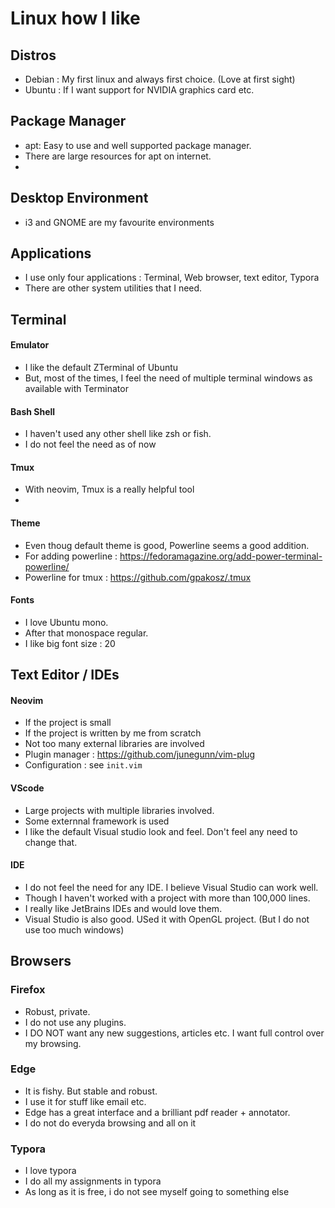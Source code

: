 # Linux how I like


## Distros
* Debian : My first linux and always first choice. (Love at first sight)
* Ubuntu : If I want support for NVIDIA graphics card etc.

## Package Manager
* apt: Easy to use and well supported package manager.
* There are large resources for apt on internet.
* 
## Desktop Environment
* i3 and GNOME are my favourite environments

## Applications
* I use only four applications : Terminal, Web browser, text editor, Typora
* There are other system utilities that I need.

## Terminal 
#### Emulator
* I like the default ZTerminal of Ubuntu
* But, most of the times, I feel the need of multiple terminal windows as available with Terminator

#### Bash Shell
* I haven't used any other shell like zsh or fish.
* I do not feel the need as of now

#### Tmux
* With neovim, Tmux is a really helpful tool
* 
#### Theme
* Even thoug default theme is good, Powerline seems a good addition.
* For adding powerline : https://fedoramagazine.org/add-power-terminal-powerline/
* Powerline for tmux : https://github.com/gpakosz/.tmux

#### Fonts
* I love Ubuntu mono.
* After that monospace regular.
* I like big font size : 20

## Text Editor / IDEs
#### Neovim
* If the project is small 
* If the project is written by me from scratch
* Not too many external libraries are involved
* Plugin manager : https://github.com/junegunn/vim-plug
* Configuration : see `init.vim`

#### VScode
* Large projects with multiple libraries involved.
* Some externnal framework is used
* I like the default Visual studio look and feel. Don't feel any need to change that.

#### IDE
* I do not feel the need for any IDE. I believe Visual Studio can work well.
* Though I haven't worked with a project with more than 100,000 lines.
* I really like JetBrains IDEs and would love them.
* Visual Studio is also good. USed it with OpenGL project. (But I do not use too much windows)

## Browsers
### Firefox
* Robust, private.
* I do not use any plugins. 
* I DO NOT want any new suggestions, articles etc. I want full control over my browsing.

### Edge
* It is fishy. But stable and robust.
* I use it for stuff like email etc.
* Edge has a great interface and a brilliant pdf reader + annotator.
* I do not do everyda browsing and all on it

### Typora
* I love typora
* I do all my assignments in typora
* As long as it is free, i do not see myself going to something else
